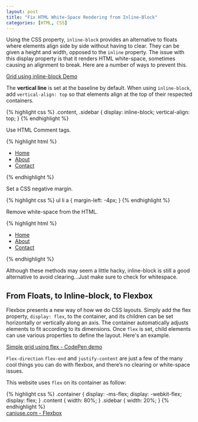 ```yaml
---
layout: post
title: "Fix HTML White-Space Rendering from Inline-Block"
categories: [HTML, CSS]
---
```


<p>Using the CSS property, <code>inline-block</code> provides an alternative to floats where elements align side by side without having to clear. They can be given a height and width, opposed to the <code>inline</code> property. The issue with this display property is that it renders HTML white-space, sometimes causing an alignment to break. Here are a number of ways to prevent this.</p>

<a class="btn" href="http://codepen.io/kwignes/pen/zKyBqj" target="_blank">Grid using inline-block Demo</a>

<p>The <strong>vertical line</strong> is set at the baseline by default. When using <code>inline-block</code>, add <code>vertical-align: top</code> so that elements align at the top of their respected containers.</p>

<div class="codehilite">
{% highlight css %}
.content, .sidebar {
  display: inline-block;
  vertical-align: top;
}
{% endhighlight %}
</div>

<p>Use HTML Comment tags.</p>

<div class="codehilite">
{% highlight html %}
<ul><!--
--><li><a href="">Home</a></li><!--
--><li><a href="">About</a></li><!--
--><li><a href="">Contact</a></li><!--
--></ul>
{% endhighlight %}
</div>

<p>Set a CSS negative margin.</p>

<div class="codehilite">
{% highlight css %}
ul li a { 
  margin-left: -4px; 
}
{% endhighlight %}
</div>

<p>Remove white-space from the HTML.</p>

<div class="codehilite">
{% highlight html %}
<ul>
<li><a href="">Home</a></li><li><a href="">About</a></li><li><a href="">Contact</a></li>
</ul>
{% endhighlight %}
</div>

<p>Although these methods may seem a little hacky, inline-block is still a good alternative to avoid clearing...Just make sure to check for whitespace.</p>

<h2>From Floats, to Inline-block, to Flexbox</h2>

<p>Flexbox presents a new way of how we do CSS layouts. Simply add the flex property, <code>display: flex</code>, to the container, and its children can be set horizontally or vertically along an axis. The container automatically adjusts elements to fit according to its dimensions. Once <code>flex</code> is set, child elements can use various properties to define the layout. Here's an example.</p>

<a class="btn" href="http://codepen.io/kwignes/pen/yaGJVz" target="_blank">Simple grid using flex - CodePen demo</a>

<p><code>Flex-direction</code> <code>flex-end</code> and <code>justify-content</code> are just a few of the many cool things you can do with flexbox, and there’s no clearing or white-space issues.</p>

<p>This website uses <code>flex</code> on its container as follow:</p>

<div class="codehilite">
{% highlight css %}
.container {
  display: -ms-flex;
  display: -webkit-flex;
  display: flex;
}
.content {
  width: 80%;
}
.sidebar {
  width: 20%;
}
{% endhighlight %}
</div>
<a href="http://caniuse.com/#feat=flexbox" target="_blank">caniuse.com - Flexbox</a>